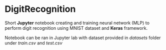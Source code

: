 # DigitRecognition

Short **Jupyter** notebook creating and training neural network (MLP) to perform digit recognition using MNIST dataset and **Keras** framework.

Notebook can be ran in Jupyter lab with dataset provided in *datasets* folder under *train.csv* and *test.csv*

